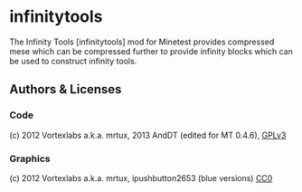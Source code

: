 # infinitytools

The Infinity Tools [infinitytools] mod for Minetest provides compressed mese which can be compressed further to provide infinity blocks which can be used to construct infinity tools.


## Authors & Licenses
### Code
(c) 2012 Vortexlabs a.k.a. mrtux, 2013 AndDT (edited for MT 0.4.6),
[GPLv3](https://www.gnu.org/licenses/gpl-3.0.en.html)

### Graphics
(c) 2012 Vortexlabs a.k.a. mrtux, ipushbutton2653 (blue versions)
[CC0](https://creativecommons.org/publicdomain/zero/1.0/)
